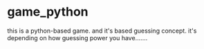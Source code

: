 # game_python
this is a python-based game. and it's based guessing concept. it's depending on how guessing power you have....... 
